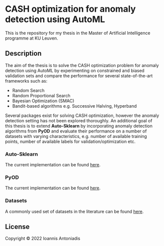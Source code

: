 # CASH optimization for anomaly detection using AutoML
This is the repository for my thesis in the Master of Artificial Intelligence programme at KU Leuven.

## Description
The aim of the thesis is to solve the CASH optimization problem for anomaly detection using AutoML by experimenting on constrained and biased validation sets and compare the performance for several state-of-the-art frameworks such as:
* Random Search
* Random Proportional Search
* Bayesian Optimization (SMAC)
* Bandit-based algorithms e.g. Successive Halving, Hyperband

Several packages exist for solving CASH optimization, however the anomaly detection setting has not been explored thoroughly. An additional goal of this thesis is to extend **Auto-Sklearn** by incorporating anomaly detection algorithms from **PyOD** and evaluate their performance on a number of datasets with varying characteristics, e.g. number of available training points, number of available labels for validation/optimization etc.

### Auto-Sklearn
The current implementation can be found [here](https://github.com/automl/auto-sklearn).

### PyOD
The current implementation can be found [here](https://pyod.readthedocs.io/en/latest/index.html).

### Datasets
A commonly used set of datasets in the literature can be found [here](https://www.dbs.ifi.lmu.de/research/outlier-evaluation/DAMI/).

## License
Copyright © 2022 Ioannis Antoniadis
